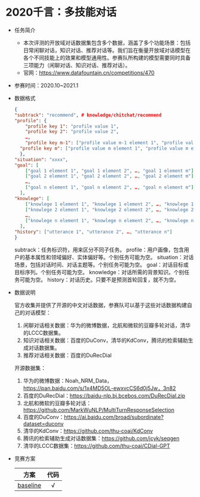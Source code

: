 # 2020千言：多技能对话

* 任务简介
  * 本次评测的开放域对话数据集包含多个数据，涵盖了多个功能场景：包括日常闲聊对话，知识对话、推荐对话等。我们旨在衡量开放域对话模型在各个不同技能上的效果和模型通用性。参赛队所构建的模型需要同时具备三项能力（闲聊对话、知识对话、推荐对话）。
  * 官网：https://www.datafountain.cn/competitions/470
  
* 参赛时间：2020.10~2021.1

* 数据格式

  ```json
  {
  "subtrack": "recommend", # knowledge/chitchat/recommend
  "profile": {
      "profile key 1": "profile value 1", 
      "profile key 2": "profile value 2", 
      …, 
      "profile key m-1": ["profile value m-1 element 1", "profile value m-1 element 2", …, "profile value m-1 element n"],
  	"profile key m": ["profile value m element 1", "profile value m element 2", …, "profile value m element n"]
  	},
  "situation": "xxxx",
  "goal": [
      ["goal 1 element 1", "goal 1 element 2", …, "goal 1 element m"], 
      ["goal 2 element 1", "goal 2 element 2", …, "goal 2 element m"], 
      …, 
      ["goal n element 1", "goal n element 2", …, "goal n element m"]
  	],
  "knowlege": [
      ["knowlege 1 element 1", "knowlege 1 element 2", …, "knowlege 1 element m"], 
      ["knowlege 2 element 1", "knowlege 2 element 2", …, "knowlege 2 element m"], 
      …, 
      ["knowlege n element 1", "knowlege n element 2", …, "knowlege n element m"]
  	],
  "history": ["utterance 1", "utterance 2", …, "utterance n"]
  }
  ```

  subtrack：任务标识符，用来区分不同子任务。
  profile：用户画像，包含用户的基本属性和领域偏好、实体偏好等。个别任务可能为空。
  situation：对话场景，包括对话时间、对话主题等。个别任务可能为空。
  goal：对话目标或目标序列。个别任务可能为空。
  knowledge：对话所需的背景知识。个别任务可能为空。
  history：对话历史。只要不是预测首轮回复，就不为空。

* 数据说明

  官方收集并提供了开源的中文对话数据，参赛队可以基于这些对话数据构建自己的对话模型：

  1. 闲聊对话相关数据：华为的微博数据，北航和微软的豆瓣多轮对话，清华的LCCC数据集。
  2. 知识对话相关数据：百度的DuConv，清华的KdConv，腾讯的检索辅助生成对话数据集。
  3. 推荐对话相关数据：百度的DuRecDial

  开源数据集：

  1. 华为的微博数据：Noah_NRM_Data，https://pan.baidu.com/s/1x4MD5OL-ewxvcCS6d0j5Jw，3n82
  2. 百度的DuRecDial：https://baidu-nlp.bj.bcebos.com/DuRecDial.zip
  3. 北航和微软的豆瓣多轮对话：https://github.com/MarkWuNLP/MultiTurnResponseSelection
  4. 百度的DuConv：https://ai.baidu.com/broad/subordinate?dataset=duconv
  5. 清华的KdConv：https://github.com/thu-coai/KdConv
  6. 腾讯的检索辅助生成对话数据集：https://github.com/jcyk/seqgen
  7. 清华的LCCC数据集：https://github.com/thu-coai/CDial-GPT

* 竞赛方案

  |                             方案                             | 代码 |
  | :----------------------------------------------------------: | :--: |
  | [baseline](https://github.com/PaddlePaddle/Knover/tree/luge-dialogue/luge-dialogue) |  √   |

  